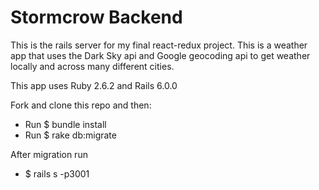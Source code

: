 # Stormcrow Backend

This is the rails server for my final react-redux project. This is a weather app that uses the Dark Sky api and Google geocoding api to get weather locally and across many different cities.

This app uses Ruby 2.6.2 and Rails 6.0.0

Fork and clone this repo and then: 
* Run $ bundle install
* Run $ rake db:migrate

After migration run 
* $ rails s -p3001

